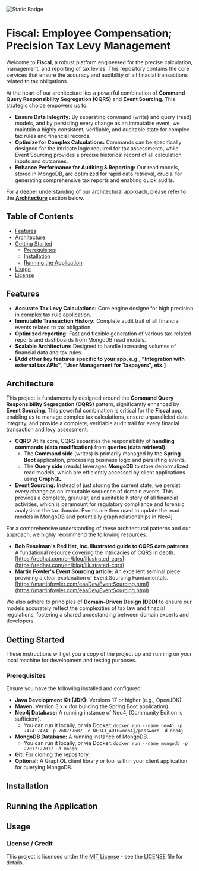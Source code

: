 ![Static Badge](https://img.shields.io/badge/Java-%20%23f89820%20?style=for-the-badge&logo=Java)


# Fiscal: Employee Compensation; Precision Tax Levy Management

Welcome to **Fiscal**, a robust platform engineered for the precise calculation, management, and reporting of tax levies. This repository contains the core services that ensure the accuracy and audibility of all finacial transactions related to tax obligations.

At the heart of our architecture lies a powerful combination of **Command Query Responsibility Segregation (CQRS)** and **Event Sourcing**. This strategic choice empowers us to:

* **Ensure Data Integrity:** By separating command (write) and query (read) models, and by persisting every change as an immutable event, we maintain a highly consistent, verifiable, and auditable state for complex tax rules and financial records.
* **Optimize for Complex Calculations:** Commands can be specifically designed for the intricate logic required for tax assessments, while Event Sourcing provides a precise historical record of all calculation inputs and outcomes.
* **Enhance Performance for Auditing & Reporting:** Our read models, stored in MongoDB, are optimized for rapid data retrieval, crucial for generating comprehensive tax reports and enabling quick audits.

For a deeper understanding of our architectural approach, please refer to the **[Architecture](#architecture)** section below.

## Table of Contents

* [Features](#features)
* [Architecture](#architecture)
* [Getting Started](#getting-started)
    * [Prerequisites](#prerequisites)
    * [Installation](#installation)
    * [Running the Application](#running-the-application)
* [Usage](#usage)
* [License](#license)

## Features

* **Accurate Tax Levy Calculations:** Core engine designe for high precision in complex tax rule application.
* **Immutable Transaction History:** Complete audit trail of all financial events related to tax obligation.
* **Optimized reporting:** Fast and flexible generation of various tax-related reports and dashboards from MongoDB read models.
* **Scalable Architecture:** Designed to handle increasing volumes of financial data and tax rules.
* **[Add other key features specific to your app, e.g., "Integration with external tax APIs", "User Management for Taxpayers", etx.]**  

## Architecture

This project is fundamentally designed around the **Command Query Responsibility Segregation (CQRS)** pattern, significantly enhanced by **Event Sourcing**. This powerful combination is critical for the **Fiscal** app, enabling us to manage complex tax calculations, ensure unparalleled data integrity, and provide a complete, verifiable audit trail for every finacial transaction and levy assessment.

* **CQRS:** At its core, CQRS separates the responsibility of **handling commands (data modification)** from **queries (data retrieval)**.
  * The **Command side** (writes) is primarily managed by the **Spring Boot** application, processing business logic and persisting events.
  * The **Query side** (reads) leverages **MongoDB** to store denormalized read models, which are efficiently accessed by client applications using **GraphQL**.
* **Event Sourcing:** Instead of just storing the current state, we persist every change as an immutable sequence of domain events. This provides a complete, granular, and auditable history of all financial activities, which is paramount for regulatory compliance and forensic analysis in the tax domain. Events are then used to update the read models in MongoDB and potentially graph relationships in Neo4j.

For a comprehensive understanding of these architectural patterns and our approach, we highly recommend the following resources:

* **Bob Reselman's Red Hat, Inc. illustrated guide to CQRS data patterns:** A fundational resource covering the intricacies of CQRS in depth. [https://redhat.com/en/blog/illustrated-cqrs](https://redhat.com/en/blog/illustrated-cqrs)
* **Martin Fowler's Event Sourcing article:** An excellent seminal piece providing a clear explanation of Event Sourcing Fundamentals. [https://martinfowler.com/eaaDev/EventSourcing.html](https://martinfowler.com/eaaDev/EventSourcing.html)

We also adhere to principles of **Domain-Driven Design (DDD)** to ensure our models accurately reflect the complexities of tax law and finacial regulations, fostering a shared undestanding between domain experts and developers.

## Getting Started

These instructions will get you a copy of the project up and running on your local machine for development and testing purposes.

### Prerequisites

Ensure you have the following installed and configured:

* **Java Development Kit (JDK):** Versions 17 or higher (e.g., OpenJDK).
* **Maven:** Version 3.x.x (for building the Spring Boot application).
* **Neo4j Database:** A running instance of Neo4j (Community Edition is sufficient).
  * You can run it locally, or via Docker: `docker run --name neo4j -p 7474:7474 -p 7687:7687 -e NEO4J_AUTH=neo4j/password -d neo4j`
* **MongoDB Database:** A running instance of MongoDB.
  * You can run it locally, or via Docker: `docker run --name mongodb -p 27017:27017 -d mongo`
* **Git:** For cloning the repository.
* **Optional:** A GraphQL client library or tool within your client application for querying MongoDB.

## Installation

## Running the Application

## Usage

### License / Credit

This project is licensed under the [MIT License](LICENSE) - see the [LICENSE](LICENSE) file for details.


